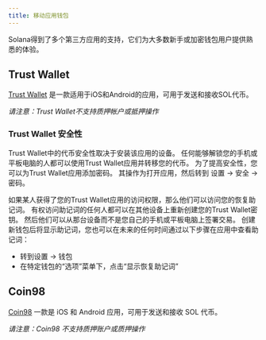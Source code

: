```yaml
---
title: 移动应用钱包
---
```


Solana得到了多个第三方应用的支持，它们为大多数新手或加密钱包用户提供熟悉的体验。

## Trust Wallet
[Trust Wallet](https://trustwallet.com/) 是一款适用于iOS和Android的应用，可用于发送和接收SOL代币。

*请注意：Trust Wallet不支持质押帐户或抵押操作*

### Trust Wallet 安全性

Trust Wallet中的代币安全性取决于安装该应用的设备。 任何能够解锁您的手机或平板电脑的人都可以使用Trust Wallet应用并转移您的代币。 为了提高安全性，您可以为Trust Wallet应用添加密码。 其操作为打开应用，然后转到 设置 -> 安全 -> 密码。

如果某人获得了您的Trust Wallet应用的访问权限，那么他们可以访问您的恢复助记词。 有权访问助记词的任何人都可以在其他设备上重新创建您的Trust Wallet密钥。 然后他们可以从那台设备而不是您自己的手机或平板电脑上签署交易。 创建新钱包后将显示助记词，您也可以在未来的任何时间通过以下步骤在应用中查看助记词：

- 转到设置 -> 钱包
- 在特定钱包的“选项”菜单下，点击“显示恢复助记词”

## Coin98
[Coin98](https://coin98.app/) 一款是 iOS 和 Android 应用，可用于发送和接收 SOL 代币。

*请注意：Coin98 不支持质押账户或质押操作*
